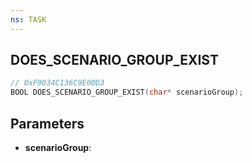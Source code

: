 ```yaml
---
ns: TASK
---
```

## DOES_SCENARIO_GROUP_EXIST

```c
// 0xF9034C136C9E00D3
BOOL DOES_SCENARIO_GROUP_EXIST(char* scenarioGroup);
```

## Parameters
* **scenarioGroup**:
